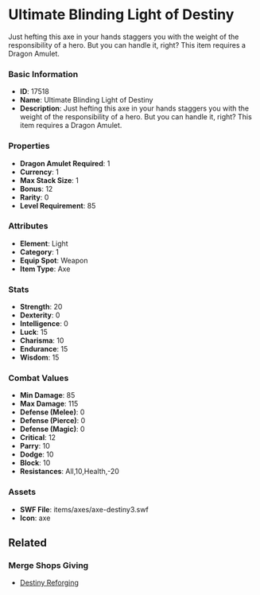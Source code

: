 # Ultimate Blinding Light of Destiny

Just hefting this axe in your hands staggers you with the weight of the responsibility of a hero. But you can handle it, right? This item requires a Dragon Amulet.

### Basic Information

- **ID**: 17518
- **Name**: Ultimate Blinding Light of Destiny
- **Description**: Just hefting this axe in your hands staggers you with the weight of the responsibility of a hero. But you can handle it, right? This item requires a Dragon Amulet.

### Properties

- **Dragon Amulet Required**: 1
- **Currency**: 1
- **Max Stack Size**: 1
- **Bonus**: 12
- **Rarity**: 0
- **Level Requirement**: 85

### Attributes

- **Element**: Light
- **Category**: 1
- **Equip Spot**: Weapon
- **Item Type**: Axe

### Stats

- **Strength**: 20
- **Dexterity**: 0
- **Intelligence**: 0
- **Luck**: 15
- **Charisma**: 10
- **Endurance**: 15
- **Wisdom**: 15

### Combat Values

- **Min Damage**: 85
- **Max Damage**: 115
- **Defense (Melee)**: 0
- **Defense (Pierce)**: 0
- **Defense (Magic)**: 0
- **Critical**: 12
- **Parry**: 10
- **Dodge**: 10
- **Block**: 10
- **Resistances**: All,10,Health,-20

### Assets

- **SWF File**: items/axes/axe-destiny3.swf
- **Icon**: axe

## Related

### Merge Shops Giving

- [Destiny Reforging](../merge-shops/277-destiny-reforging.md)

